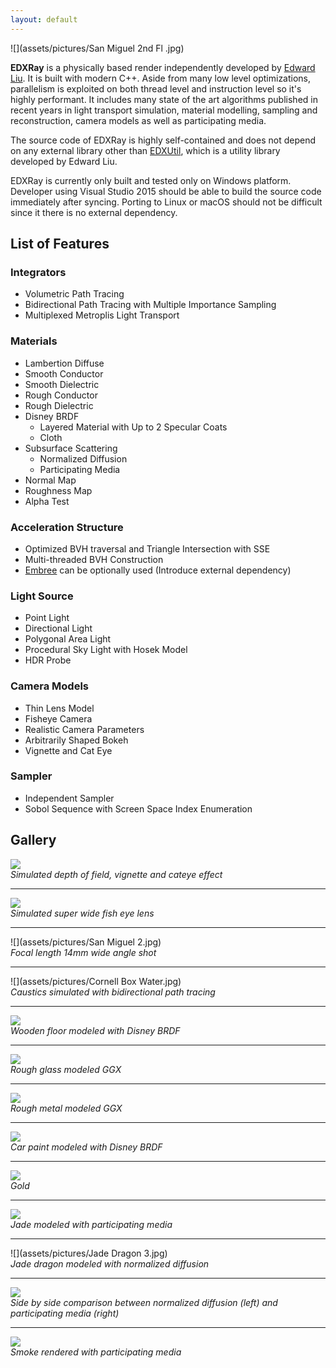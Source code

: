 ```yaml
---
layout: default
---
```


![](assets/pictures/San Miguel 2nd Fl .jpg)

**EDXRay** is a physically based render independently developed by [Edward Liu](http://behindthepixels.info/). It is built with modern C++. Aside from many low level optimizations, parallelism is exploited on both thread level and instruction level so it's highly performant. It includes many state of the art algorithms published in recent years in light transport simulation, material modelling, sampling and reconstruction, camera models as well as participating media.

The source code of EDXRay is highly self-contained and does not depend on any external library other than [EDXUtil](https://github.com/EDXGraphics/EDXUtil), which is a utility library developed by Edward Liu.

EDXRay is currently only built and tested only on Windows platform. Developer using Visual Studio 2015 should be able to build the source code immediately after syncing. Porting to Linux or macOS should not be difficult since it there is no external dependency.

## List of Features

### Integrators
- Volumetric Path Tracing
- Bidirectional Path Tracing with Multiple Importance Sampling
- Multiplexed Metroplis Light Transport

### Materials
- Lambertion Diffuse
- Smooth Conductor
- Smooth Dielectric
- Rough Conductor
- Rough Dielectric
- Disney BRDF
  - Layered Material with Up to 2 Specular Coats
  - Cloth
- Subsurface Scattering
  - Normalized Diffusion
  - Participating Media
- Normal Map
- Roughness Map
- Alpha Test

### Acceleration Structure
- Optimized BVH traversal and Triangle Intersection with SSE
- Multi-threaded BVH Construction
- [Embree](https://embree.github.io/) can be optionally used (Introduce external dependency)

### Light Source
- Point Light
- Directional Light
- Polygonal Area Light
- Procedural Sky Light with Hosek Model
- HDR Probe

### Camera Models
- Thin Lens Model
- Fisheye Camera
- Realistic Camera Parameters
- Arbitrarily Shaped Bokeh
- Vignette and Cat Eye 

### Sampler
- Independent Sampler
- Sobol Sequence with Screen Space Index Enumeration

## Gallery

![](assets/pictures/BokehLens.jpg)  
*Simulated depth of field, vignette and cateye effect*

---
![](assets/pictures/FishEye_SanMiguel1.jpg)  
*Simulated super wide fish eye lens*

---
![](assets/pictures/San Miguel 2.jpg)  
*Focal length 14mm wide angle shot*

---
![](assets/pictures/Cornell Box Water.jpg)  
*Caustics simulated with bidirectional path tracing*

---
![](assets/pictures/MaterialPreviewFloor.jpg)  
*Wooden floor modeled with Disney BRDF*

---
![](assets/pictures/MaterialPreviewRoughDielectricScratched.jpg)  
*Rough glass modeled GGX*

---
![](assets/pictures/MaterialPreviewRoughConductorBump2.jpg)  
*Rough metal modeled GGX*

---
![](assets/pictures/MaterialPreviewCarPaint.jpg)  
*Car paint modeled with Disney BRDF*

---
![](assets/pictures/Gold.jpg)  
*Gold*

---
![](assets/pictures/ClearJade2.jpg)  
*Jade modeled with participating media*

---
![](assets/pictures/Jade Dragon 3.jpg)  
*Jade dragon modeled with normalized diffusion*

---
![](assets/pictures/BudhaSSS.jpg)  
*Side by side comparison between normalized diffusion (left) and participating media (right)*

---
![](assets/pictures/Smoke.jpg)  
*Smoke rendered with participating media*

